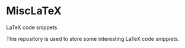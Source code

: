 # MiscLaTeX
 LaTeX code snippets

 This repository is used to store some interesting LaTeX code snippiets.
